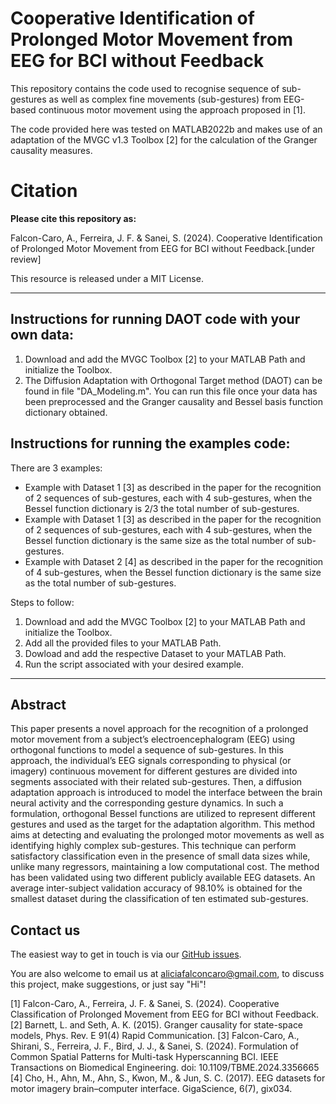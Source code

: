 # Cooperative Identification of Prolonged Motor Movement from EEG for BCI without Feedback
This repository contains the code used to recognise sequence of sub-gestures as well as complex fine movements (sub-gestures) from EEG-based continuous motor movement using the approach proposed in [1].

The code provided here was tested on MATLAB2022b and makes use of an adaptation of the MVGC v1.3 Toolbox  [2] for the calculation of the Granger causality measures.


# Citation
**Please cite this repository as:**

Falcon-Caro, A., Ferreira, J. F. & Sanei, S. (2024). Cooperative Identification of Prolonged Motor Movement from EEG for BCI without Feedback.[under review]

This resource is released under a MIT License.

---

## Instructions for running DAOT code with your own data:
  1. Download and add the MVGC Toolbox [2] to your MATLAB Path and initialize the Toolbox.
  2. The Diffusion Adaptation with Orthogonal Target method (DAOT) can be found in file "DA_Modeling.m". You can run this file once your data has been preprocessed and the Granger causality and Bessel basis function dictionary obtained.

## Instructions for running the examples code:
There are 3 examples:
  - Example with Dataset 1 [3] as described in the paper for the recognition of 2 sequences of sub-gestures, each with 4 sub-gestures, when the Bessel function dictionary is 2/3 the total number of sub-gestures.
  - Example with Dataset 1 [3] as described in the paper for the recognition of 2 sequences of sub-gestures, each with 4 sub-gestures, when the Bessel function dictionary is the same size as the total number of sub-gestures.
  - Example with Dataset 2 [4] as described in the paper for the recognition of 4 sub-gestures, when the Bessel function dictionary is the same size as the total number of sub-gestures.

Steps to follow:
  1. Download and add the MVGC Toolbox [2] to your MATLAB Path and initialize the Toolbox.
  2. Add all the provided files to your MATLAB Path.
  3. Dowload and add the respective Dataset to your MATLAB Path.
  4. Run the script associated with your desired example.
     
---

## Abstract
This paper presents a novel approach for the recognition of a prolonged motor movement from a subject’s electroencephalogram (EEG) using orthogonal functions to model a sequence of sub-gestures. In this approach, the individual’s EEG signals corresponding to physical (or imagery) continuous movement for different gestures are divided into segments associated with their related sub-gestures. Then, a diffusion adaptation approach is introduced to model the interface between the brain neural activity and the corresponding gesture dynamics. In such a formulation, orthogonal Bessel functions are utilized to represent different gestures and used as the target for the adaptation algorithm. This method aims at detecting and evaluating the prolonged motor movements as well as identifying highly complex sub-gestures. This technique can perform satisfactory classification even in the presence of small data sizes while, unlike many regressors, maintaining a low computational cost. The method has been validated using two different publicly available EEG datasets. An average inter-subject validation accuracy of 98.10% is obtained for the smallest dataset during the classification of ten estimated sub-gestures.

## Contact us

The easiest way to get in touch is via our [GitHub issues](https://github.com/AliciaFalconCaro/DABesselMotorDetection/issues).

You are also welcome to email us at [aliciafalconcaro@gmail.com](aliciafalconcaro@gmail.com), to discuss this project, make suggestions, or just say "Hi"!


[1] Falcon-Caro, A., Ferreira, J. F. & Sanei, S. (2024). Cooperative Classification of Prolonged Movement from EEG for BCI without Feedback.
[2] Barnett, L. and Seth, A. K. (2015). Granger causality for state-space models, Phys. Rev. E 91(4) Rapid Communication.
[3] Falcon-Caro, A., Shirani, S., Ferreira, J. F., Bird, J. J., & Sanei, S. (2024). Formulation of Common Spatial Patterns for Multi-task Hyperscanning BCI. IEEE Transactions on Biomedical Engineering. doi: 10.1109/TBME.2024.3356665
[4] Cho, H., Ahn, M., Ahn, S., Kwon, M., & Jun, S. C. (2017). EEG datasets for motor imagery brain–computer interface. GigaScience, 6(7), gix034.
